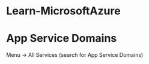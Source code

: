 # Learn-MicrosoftAzure

# App Service Domains
Menu -> All Services  (search for App Service Domains)

